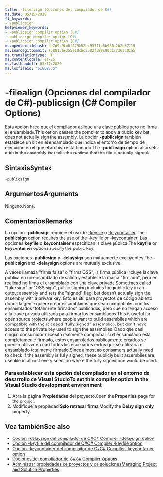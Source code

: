 ```yaml
---
title: -filealign (Opciones del compilador de C#)
ms.date: 05/15/2018
f1_keywords:
- /publicsign
helpviewer_keywords:
- -publicsign compiler option [C#]
- publicsign compiler option [C#]
- /publicsign compiler option [C#]
ms.openlocfilehash: de7d9c98b0f279b52bc93711c5b986a2b2e57215
ms.sourcegitcommit: 7588136e355e10cbc2582f389c90c127363c02a5
ms.translationtype: HT
ms.contentlocale: es-ES
ms.lasthandoff: 03/14/2020
ms.locfileid: "61662535"
---
```

# <a name="-publicsign-c-compiler-options"></a><span data-ttu-id="f3a80-102">-filealign (Opciones del compilador de C#)</span><span class="sxs-lookup"><span data-stu-id="f3a80-102">-publicsign (C# Compiler Options)</span></span>

<span data-ttu-id="f3a80-103">Esta opción hace que el compilador aplique una clave pública pero no firma el ensamblado.</span><span class="sxs-lookup"><span data-stu-id="f3a80-103">This option causes the compiler to apply a public key but does not actually sign the assembly.</span></span> <span data-ttu-id="f3a80-104">La opción **-publicsign** también establece un bit en el ensamblado que indica el entorno de tiempo de ejecución en el que el archivo está firmado.</span><span class="sxs-lookup"><span data-stu-id="f3a80-104">The **-publicsign** option also sets a bit in the assembly that tells the runtime that the file is actually signed.</span></span>

## <a name="syntax"></a><span data-ttu-id="f3a80-105">Sintaxis</span><span class="sxs-lookup"><span data-stu-id="f3a80-105">Syntax</span></span>

```console
-publicsign
```

## <a name="arguments"></a><span data-ttu-id="f3a80-106">Argumentos</span><span class="sxs-lookup"><span data-stu-id="f3a80-106">Arguments</span></span>

<span data-ttu-id="f3a80-107">Ninguno.</span><span class="sxs-lookup"><span data-stu-id="f3a80-107">None.</span></span>

## <a name="remarks"></a><span data-ttu-id="f3a80-108">Comentarios</span><span class="sxs-lookup"><span data-stu-id="f3a80-108">Remarks</span></span>

<span data-ttu-id="f3a80-109">La opción **-publicsign** requiere el uso de [-keyfile](keyfile-compiler-option.md) o [-keycontainer](keycontainer-compiler-option.md).</span><span class="sxs-lookup"><span data-stu-id="f3a80-109">The **-publicsign** option requires the use of the [-keyfile](keyfile-compiler-option.md) or [-keycontainer](keycontainer-compiler-option.md).</span></span> <span data-ttu-id="f3a80-110">Las opciones **keyfile** o **keycontainer** especifican la clave pública.</span><span class="sxs-lookup"><span data-stu-id="f3a80-110">The **keyfile** or **keycontainer** options specify the public key.</span></span>

<span data-ttu-id="f3a80-111">Las opciones **-publicsign** y **-delaysign** son mutuamente excluyentes.</span><span class="sxs-lookup"><span data-stu-id="f3a80-111">The **-publicsign** and **-delaysign** options are mutually exclusive.</span></span>

<span data-ttu-id="f3a80-112">A veces llamada "firma falsa" o "firma OSS", la firma pública incluye la clave pública en un ensamblado de salida y establece la marca "firmado", pero en realidad no firma el ensamblado con una clave privada.</span><span class="sxs-lookup"><span data-stu-id="f3a80-112">Sometimes called "fake sign" or "OSS sign", public signing includes the public key in an output assembly and sets the "signed" flag, but doesn't actually sign the assembly with a private key.</span></span> <span data-ttu-id="f3a80-113">Esto es útil para proyectos de código abierto donde la gente quiere crear ensamblados que sean compatibles con los ensamblados "totalmente firmados" publicados, pero que no tengan acceso a la clave privada utilizada para firmar los ensamblados.</span><span class="sxs-lookup"><span data-stu-id="f3a80-113">This is useful for open source projects where people want to build assemblies which are compatible with the released "fully signed" assemblies, but don't have access to the private key used to sign the assemblies.</span></span> <span data-ttu-id="f3a80-114">Dado que casi ningún consumidor necesita realmente comprobar si el ensamblado está completamente firmado, estos ensamblados públicamente creados se pueden utilizar en casi todos los escenarios en los que se utilizaría el ensamblado totalmente firmado.</span><span class="sxs-lookup"><span data-stu-id="f3a80-114">Since almost no consumers actually need to check if the assembly is fully signed, these publicly built assemblies are useable in almost every scenario where the fully signed one would be used.</span></span>

### <a name="to-set-this-compiler-option-in-the-visual-studio-development-environment"></a><span data-ttu-id="f3a80-115">Para establecer esta opción del compilador en el entorno de desarrollo de Visual Studio</span><span class="sxs-lookup"><span data-stu-id="f3a80-115">To set this compiler option in the Visual Studio development environment</span></span>

1. <span data-ttu-id="f3a80-116">Abra la página **Propiedades** del proyecto.</span><span class="sxs-lookup"><span data-stu-id="f3a80-116">Open the **Properties** page for the project.</span></span>
1. <span data-ttu-id="f3a80-117">Modifique la propiedad **Solo retrasar firma**.</span><span class="sxs-lookup"><span data-stu-id="f3a80-117">Modify the **Delay sign only** property.</span></span>

## <a name="see-also"></a><span data-ttu-id="f3a80-118">Vea también</span><span class="sxs-lookup"><span data-stu-id="f3a80-118">See also</span></span>

- [<span data-ttu-id="f3a80-119">Opción -delaysign del compilador de C#</span><span class="sxs-lookup"><span data-stu-id="f3a80-119">C# Compiler -delaysign option</span></span>](delaysign-compiler-option.md)
- [<span data-ttu-id="f3a80-120">Opción -keyfile del compilador de C#</span><span class="sxs-lookup"><span data-stu-id="f3a80-120">C# Compiler -keyfile option</span></span>](keyfile-compiler-option.md)
- [<span data-ttu-id="f3a80-121">Opción -keycontainer del compilador de C#</span><span class="sxs-lookup"><span data-stu-id="f3a80-121">C# Compiler -keycontainer option</span></span>](keycontainer-compiler-option.md)
- [<span data-ttu-id="f3a80-122">Opciones del compilador de C#</span><span class="sxs-lookup"><span data-stu-id="f3a80-122">C# Compiler Options</span></span>](index.md)
- [<span data-ttu-id="f3a80-123">Administrar propiedades de proyectos y de soluciones</span><span class="sxs-lookup"><span data-stu-id="f3a80-123">Managing Project and Solution Properties</span></span>](/visualstudio/ide/managing-project-and-solution-properties)
